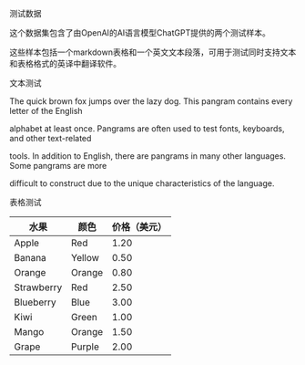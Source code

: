 测试数据







这个数据集包含了由OpenAI的AI语言模型ChatGPT提供的两个测试样本。

这些样本包括一个markdown表格和一个英文文本段落，可用于测试同时支持文本和表格格式的英译中翻译软件。





文本测试





The quick brown fox jumps over the lazy dog. This pangram contains every letter of the English

alphabet at least once. Pangrams are often used to test fonts, keyboards, and other text-related

tools. In addition to English, there are pangrams in many other languages. Some pangrams are more

difficult to construct due to the unique characteristics of the language.



表格测试

| 水果 | 颜色 | 价格（美元） |
| --- | --- | --- |
| Apple | Red | 1.20 |
| Banana | Yellow | 0.50 |
| Orange | Orange | 0.80 |
| Strawberry | Red | 2.50 |
| Blueberry | Blue | 3.00 |
| Kiwi | Green | 1.00 |
| Mango | Orange | 1.50 |
| Grape | Purple | 2.00 |

